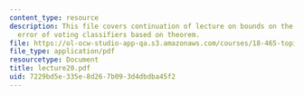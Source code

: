```yaml
---
content_type: resource
description: This file covers continuation of lecture on bounds on the generalization
  error of voting classifiers based on theorem.
file: https://ol-ocw-studio-app-qa.s3.amazonaws.com/courses/18-465-topics-in-statistics-statistical-learning-theory-spring-2007/7229bd5e335e8d267b093d4dbdba45f2_lecture20.pdf
file_type: application/pdf
resourcetype: Document
title: lecture20.pdf
uid: 7229bd5e-335e-8d26-7b09-3d4dbdba45f2
---
```

